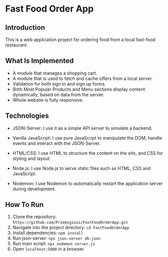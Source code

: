 # Fast Food Order App

## Introduction

This is a web application project for ordering food from a local fast-food restaurant.

## What Is Implemented

* A module that manages a shopping cart.
* A module that is used to fetch and cache offers from a local server.
* Validation for both sign in and sign up forms.
* Both Most Popular Products and Menu sections display content dynamically, based on data from the server.
* Whole website is fully responsive.

## Technologies

* JSON-Server: I use it as a simple API server to simulate a backend.

* Vanilla JavaScript: I use pure JavaScript to manipulate the DOM, handle events and interact with the JSON-Server.

* HTML/CSS: I use HTML to structure the content on the site, and CSS for styling and layout.

* Node.js: I use Node.js to serve static files such as HTML, CSS and JavaScript.

* Nodemon: I use Nodemon to automatically restart the application server during development.

## How To Run

1. Clone the repository: `https://github.com/Przemigiusz/FastFoodOrderApp.git`
2. Navigate into the project directory: `cd FastFoodOrderApp`
3. Install dependencies: `npm install`
4. Run json-server: `npx json-server db.json`
5. Run main script: `npx nodemon server.js`
6. Open `localhost:5000` in a browser.
